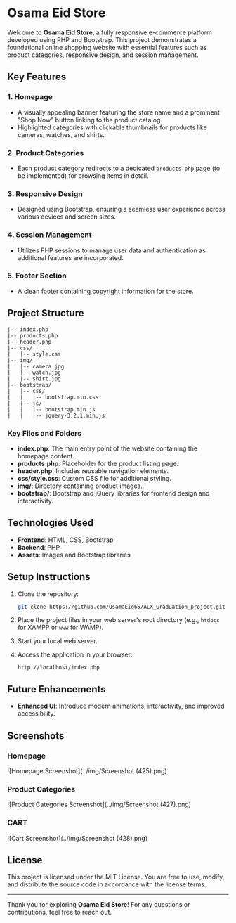 # Osama Eid Store

Welcome to **Osama Eid Store**, a fully responsive e-commerce platform developed using PHP and Bootstrap. This project demonstrates a foundational online shopping website with essential features such as product categories, responsive design, and session management.

## Key Features

### 1. Homepage
- A visually appealing banner featuring the store name and a prominent "Shop Now" button linking to the product catalog.
- Highlighted categories with clickable thumbnails for products like cameras, watches, and shirts.

### 2. Product Categories
- Each product category redirects to a dedicated `products.php` page (to be implemented) for browsing items in detail.

### 3. Responsive Design
- Designed using Bootstrap, ensuring a seamless user experience across various devices and screen sizes.

### 4. Session Management
- Utilizes PHP sessions to manage user data and authentication as additional features are incorporated.

### 5. Footer Section
- A clean footer containing copyright information for the store.

## Project Structure

```plaintext
|-- index.php
|-- products.php
|-- header.php
|-- css/
|   |-- style.css
|-- img/
|   |-- camera.jpg
|   |-- watch.jpg
|   |-- shirt.jpg
|-- bootstrap/
|   |-- css/
|   |   |-- bootstrap.min.css
|   |-- js/
|   |   |-- bootstrap.min.js
|   |   |-- jquery-3.2.1.min.js
```

### Key Files and Folders
- **index.php**: The main entry point of the website containing the homepage content.
- **products.php**: Placeholder for the product listing page.
- **header.php**: Includes reusable navigation elements.
- **css/style.css**: Custom CSS file for additional styling.
- **img/**: Directory containing product images.
- **bootstrap/**: Bootstrap and jQuery libraries for frontend design and interactivity.

## Technologies Used

- **Frontend**: HTML, CSS, Bootstrap
- **Backend**: PHP
- **Assets**: Images and Bootstrap libraries

## Setup Instructions

1. Clone the repository:
   ```bash
   git clone https://github.com/OsamaEid65/ALX_Graduation_project.git
   ```

2. Place the project files in your web server's root directory (e.g., `htdocs` for XAMPP or `www` for WAMP).

3. Start your local web server.

4. Access the application in your browser:
   ```
   http://localhost/index.php
   ```

## Future Enhancements

- **Enhanced UI**: Introduce modern animations, interactivity, and improved accessibility.

## Screenshots

### Homepage
![Homepage Screenshot](../img/Screenshot (425).png)
### Product Categories
![Product Categories Screenshot](../img/Screenshot (427).png)

### CART
![Cart Screenshot](../img/Screenshot (428).png)

## License

This project is licensed under the MIT License. You are free to use, modify, and distribute the source code in accordance with the license terms.

---

Thank you for exploring **Osama Eid Store**! For any questions or contributions, feel free to reach out.
